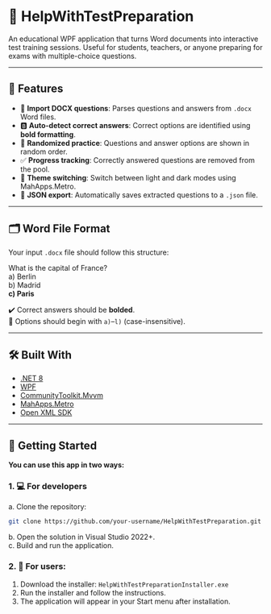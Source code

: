 # 🧠 HelpWithTestPreparation

An educational WPF application that turns Word documents into interactive test training sessions. Useful for students, teachers, or anyone preparing for exams with multiple-choice questions.

---

## 📌 Features

- 📄 **Import DOCX questions**: Parses questions and answers from `.docx` Word files.
- 🅱️ **Auto-detect correct answers**: Correct options are identified using **bold formatting**.
- 🔁 **Randomized practice**: Questions and answer options are shown in random order.
- ✅ **Progress tracking**: Correctly answered questions are removed from the pool.
- 🎨 **Theme switching**: Switch between light and dark modes using MahApps.Metro.
- 💾 **JSON export**: Automatically saves extracted questions to a `.json` file.

---

## 🗂️ Word File Format

Your input `.docx` file should follow this structure:


What is the capital of France?<br>
a) Berlin<br>
b) Madrid<br>
**c) Paris**


✔️ Correct answers should be **bolded**.  
📎 Options should begin with `a)`–`l)` (case-insensitive).

---

## 🛠️ Built With

- [.NET 8](https://dotnet.microsoft.com/)
- [WPF](https://learn.microsoft.com/en-us/dotnet/desktop/wpf/)
- [CommunityToolkit.Mvvm](https://learn.microsoft.com/en-us/windows/communitytoolkit/mvvm/)
- [MahApps.Metro](https://github.com/MahApps/MahApps.Metro)
- [Open XML SDK](https://github.com/OfficeDev/Open-XML-SDK)

---

## 🚀 Getting Started
**You can use this app in two ways:**
### 1. 💻 For developers

a. Clone the repository:

```bash
git clone https://github.com/your-username/HelpWithTestPreparation.git
```
b. Open the solution in Visual Studio 2022+.<br>
c. Build and run the application.
### 2. 🧰 For users: 
1. Download the installer: `HelpWithTestPreparationInstaller.exe`  
2. Run the installer and follow the instructions.  
3. The application will appear in your Start menu after installation.

